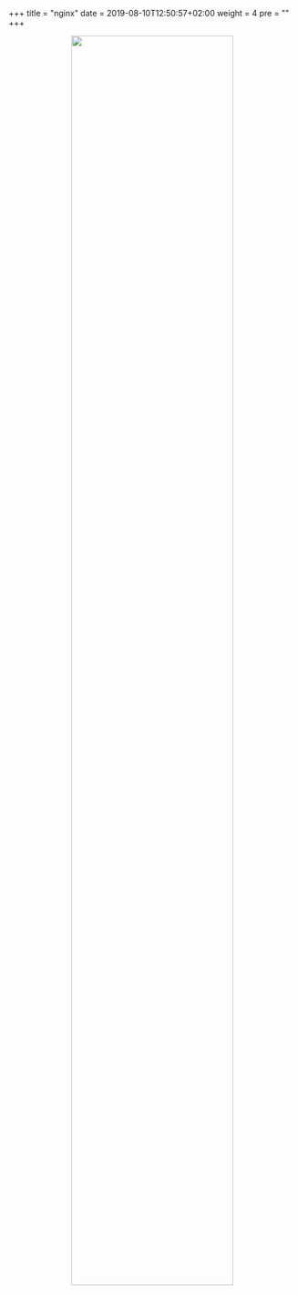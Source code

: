 +++
title = "nginx"
date = 2019-08-10T12:50:57+02:00
weight = 4
pre = ""
+++

<p align="center">

  <img src="/nginx.png" style="width:75%; margin: 0;"/>

</p>
